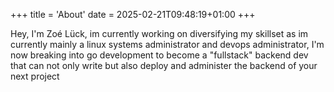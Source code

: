 +++
title = 'About'
date = 2025-02-21T09:48:19+01:00
+++

Hey, I'm Zoé Lück, im currently working on diversifying my skillset as im currently mainly a linux systems administrator and devops administrator, I'm now breaking into go development to become a "fullstack" backend dev that can not only write but also deploy and administer the backend of your next project
